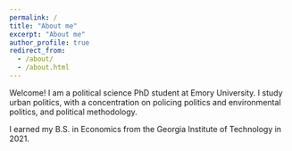 ```yaml
---
permalink: /
title: "About me"
excerpt: "About me"
author_profile: true
redirect_from: 
  - /about/
  - /about.html
---
```


Welcome! I am a political science PhD student at Emory University. I study urban politics, with a concentration on policing politics and environmental politics, and political methodology. 

I earned my B.S. in Economics from the Georgia Institute of Technology in 2021.
